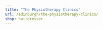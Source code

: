 ```yaml
---
title: "The Physiotherapy Clinics"
url: /edinburgh/the-physiotherapy-clinics/
shop: hairdresser
---
```

